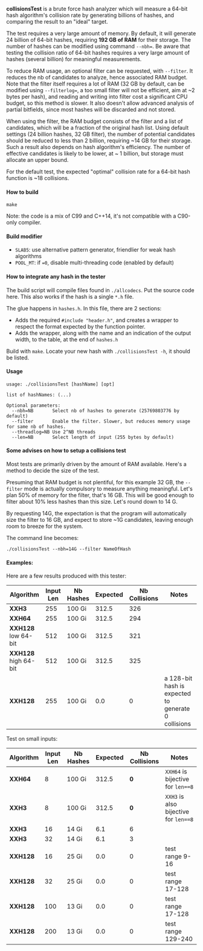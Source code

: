 
__collisionsTest__ is a brute force hash analyzer
which will measure a 64-bit hash algorithm's collision rate
by generating billions of hashes,
and comparing the result to an "ideal" target.

The test requires a very large amount of memory.
By default, it will generate 24 billion of 64-bit hashes,
requiring __192 GB of RAM__ for their storage.
The number of hashes can be modified using command `--nbh=`.
Be aware that testing the collision ratio of 64-bit hashes
requires a very large amount of hashes (several billion) for meaningful measurements.

To reduce RAM usage, an optional filter can be requested, with `--filter`.
It reduces the nb of candidates to analyze, hence associated RAM budget.
Note that the filter itself requires a lot of RAM
(32 GB by default, can be modified using `--filterlog=`,
a too small filter will not be efficient, aim at ~2 bytes per hash),
and reading and writing into filter cost a significant CPU budget,
so this method is slower.
It also doesn't allow advanced analysis of partial bitfields,
since most hashes will be discarded and not stored.

When using the filter, the RAM budget consists of the filter and a list of candidates,
which will be a fraction of the original hash list.
Using default settings (24 billion hashes, 32 GB filter),
the number of potential candidates should be reduced to less than 2 billion,
requiring ~14 GB for their storage.
Such a result also depends on hash algorithm's efficiency.
The number of effective candidates is likely to be lower, at ~ 1 billion,
but storage must allocate an upper bound.

For the default test, the expected "optimal" collision rate for a 64-bit hash function is ~18 collisions.

#### How to build
```
make
```

Note: the code is a mix of C99 and C++14,
it's not compatible with a C90-only compiler.

#### Build modifier

- `SLAB5`: use alternative pattern generator, friendlier for weak hash algorithms
- `POOL_MT`: if `=0`, disable multi-threading code (enabled by default)

#### How to integrate any hash in the tester

The build script will compile files found in `./allcodecs`.
Put the source code here.
This also works if the hash is a single `*.h` file.

The glue happens in `hashes.h`.
In this file, there are 2 sections:
- Adds the required `#include "header.h"`, and creates a wrapper
to respect the format expected by the function pointer.
- Adds the wrapper, along with the name and an indication of the output width,
to the table, at the end of `hashes.h`

Build with `make`. Locate your new hash with `./collisionsTest -h`,
it should be listed.


#### Usage

```
usage: ./collisionsTest [hashName] [opt]

list of hashNames: (...)

Optional parameters:
  --nbh=NB       Select nb of hashes to generate (25769803776 by default)
  --filter       Enable the filter. Slower, but reduces memory usage for same nb of hashes.
  --threadlog=NB Use 2^NB threads
  --len=NB       Select length of input (255 bytes by default)
```

#### Some advises on how to setup a collisions test

Most tests are primarily driven by the amount of RAM available.
Here's a method to decide the size of the test.

Presuming that RAM budget is not plentiful, for this example 32 GB,
the `--filter` mode is actually compulsory to measure anything meaningful.
Let's plan 50% of memory for the filter, that's 16 GB.
This will be good enough to filter about 10% less hashes than this size.
Let's round down to 14 G.

By requesting 14G, the expectation is that the program will automatically
size the filter to 16 GB, and expect to store ~1G candidates,
leaving enough room to breeze for the system.

The command line becomes:
```
./collisionsTest --nbh=14G --filter NameOfHash
```

#### Examples:

Here are a few results produced with this tester:

| Algorithm | Input Len | Nb Hashes | Expected | Nb Collisions | Notes |
| ---        | --- | ---    | ---   | --- | --- |
| __XXH3__   | 255 | 100 Gi | 312.5 | 326 |  |
| __XXH64__  | 255 | 100 Gi | 312.5 | 294 |  |
| __XXH128__ low 64-bit | 512 | 100 Gi | 312.5 | 321 |  |
| __XXH128__ high 64-bit | 512 | 100 Gi | 312.5 | 325 |  |
| __XXH128__ | 255 | 100 Gi |   0.0 |   0 | a 128-bit hash is expected to generate 0 collisions |

Test on small inputs:

| Algorithm  | Input Len | Nb Hashes | Expected | Nb Collisions | Notes |
| ---        | --- | ---    | --- | --- | --- |
| __XXH64__  |   8 | 100 Gi | 312.5 | __0__ | `XXH64` is bijective for `len==8` |
| __XXH3__   |   8 | 100 Gi | 312.5 | __0__ | `XXH3` is also bijective for `len==8` |
| __XXH3__   |  16 |  14 Gi |   6.1 | 6 |  |
| __XXH3__   |  32 |  14 Gi |   6.1 | 3 |  |
| __XXH128__ |  16 |  25 Gi |   0.0 | 0 | test range 9-16 |
| __XXH128__ |  32 |  25 Gi |   0.0 | 0 | test range 17-128 |
| __XXH128__ | 100 |  13 Gi |   0.0 | 0 | test range 17-128 |
| __XXH128__ | 200 |  13 Gi |   0.0 | 0 | test range 129-240 |
